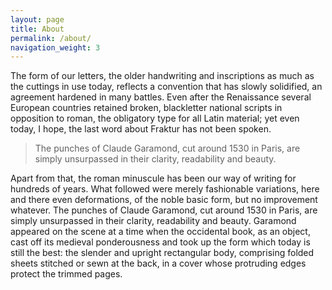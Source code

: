 ```yaml
---
layout: page
title: About
permalink: /about/
navigation_weight: 3
---
```


<div class="cf mw7 center pv5">
  <p class="measure center">
    The form of our letters, the older handwriting and inscriptions as much as
    the cuttings in use today, reflects a convention that has slowly solidified,
    an agreement hardened in many battles. Even after the Renaissance several
    European countries retained broken, blackletter national scripts in opposition to roman, the obligatory type for all Latin material; yet even today, I hope, the last word about Fraktur has not been spoken.
  </p>

  <blockquote class="ph0 pv5 f5 f1-ns measure-narrow center">
    <p class="fw9 lh-copy lh-title-ns">The punches of Claude Garamond, cut around 1530 in Paris, are simply unsurpassed in their clarity, readability and beauty.
    </p>
  </blockquote>

  <p class="measure center">
    Apart from that, the roman minuscule has been our way of writing for hundreds
    of years. What followed were merely fashionable variations, here and there even
    deformations, of the noble basic form, but no improvement whatever. The
    punches of Claude Garamond, cut around 1530 in Paris, are simply unsurpassed in
    their clarity, readability and beauty. Garamond appeared on the scene at a
    time when the occidental book, as an object, cast off its medieval
    ponderousness and took up the form which today is still the best: the slender
    and upright rectangular body, comprising folded sheets stitched or sewn at
    the back, in a cover whose protruding edges protect the trimmed pages.
  </p>

</div>
